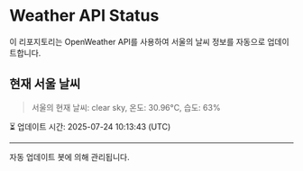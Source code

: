 
# Weather API Status

이 리포지토리는 OpenWeather API를 사용하여 서울의 날씨 정보를 자동으로 업데이트합니다.

## 현재 서울 날씨
> 서울의 현재 날씨: clear sky, 온도: 30.96°C, 습도: 63%

⏳ 업데이트 시간: 2025-07-24 10:13:43 (UTC)

---
자동 업데이트 봇에 의해 관리됩니다.
